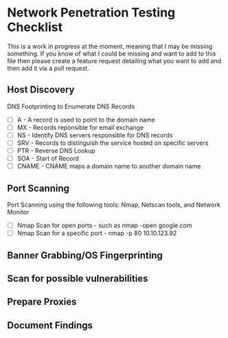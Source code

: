 # Network Penetration Testing Checklist

This is a work in progress at the moment, meaning that I may be missing something. If you know of what I could be missing and want to add to this file then please create a feature request detailing what you want to add and then add it via a pull request.

## Host Discovery
DNS Footprinting to Enumerate DNS Records

- [ ] A - A record is used to point to the domain name
- [ ] MX - Records reponsible for email exchange
- [ ] NS - Identify DNS servers responsible for DNS records
- [ ] SRV - Records to distinguish the service hosted on specific servers
- [ ] PTR - Reverse DNS Lookup
- [ ] SOA - Start of Record
- [ ] CNAME - CNAME maps a domain name to another domain name
## Port Scanning
Port Scanning using the following tools: Nmap, Netscan tools, and Network Monitor

- [ ] Nmap Scan for open ports - such as nmap -open google.com
- [ ] Nmap Scan for a specific port - nmap -p 80 10.10.123.92

## Banner Grabbing/OS Fingerprinting

## Scan for possible vulnerabilities

## Prepare Proxies

## Document Findings